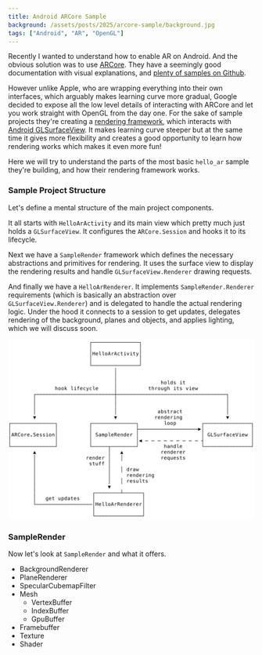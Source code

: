 ```yaml
---
title: Android ARCore Sample
background: /assets/posts/2025/arcore-sample/background.jpg
tags: ["Android", "AR", "OpenGL"]
---
```


Recently I wanted to understand how to enable AR on Android. And the obvious solution was to use [ARCore](https://developers.google.com/ar/develop).
They have a seemingly good documentation with visual explanations, and [plenty of samples on Github](https://github.com/google-ar/arcore-android-sdk/tree/main/samples).

However unlike Apple, who are wrapping everything into their own interfaces,
which arguably makes learning curve more gradual, Google decided to expose all the low level details of interacting with ARCore and let you work straight with OpenGL from the day one.
For the sake of sample projects they're creating a [rendering framework](https://github.com/google-ar/arcore-android-sdk/tree/main/samples/hello_ar_kotlin/app/src/main/java/com/google/ar/core/examples/java/common/samplerender),
which interacts with [Android GLSurfaceView](https://developer.android.com/reference/android/opengl/GLSurfaceView).
It makes learning curve steeper but at the same time it gives more flexibility and creates a good opportunity to learn how rendering works which makes it even more fun!

Here we will try to understand the parts of the most basic `hello_ar` sample they're building, and how their rendering framework works.

### Sample Project Structure

Let's define a mental structure of the main project components.

It all starts with `HelloArActivity` and its main view which pretty much just holds a `GLSurfaceView`. It configures the `ARCore.Session` and hooks it to its lifecycle.

Next we have a `SampleRender` framework which defines the necessary abstractions and primitives for rendering. It uses the surface view to display the rendering results and handle `GLSurfaceView.Renderer` drawing requests.

And finally we have a `HelloArRenderer`. It implements `SampleRender.Renderer` requirements (which is basically an abstraction over `GLSurfaceView.Renderer`) and is delegated to handle the actual rendering logic. Under the hood it connects to a session to get updates, delegates rendering of the background, planes and objects, and applies lighting, which we will discuss soon.

![alt-text](/assets/posts/2025/arcore-sample/figure-1.svg)

### SampleRender

Now let's look at `SampleRender` and what it offers.
- BackgroundRenderer
- PlaneRenderer
- SpecularCubemapFilter
- Mesh
  - VertexBuffer
  - IndexBuffer
  - GpuBuffer
- Framebuffer
- Texture
- Shader

